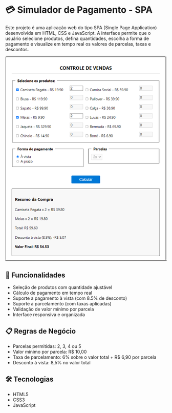 # 💳 Simulador de Pagamento - SPA

Este projeto é uma aplicação web do tipo SPA (Single Page Application) desenvolvida em HTML, CSS e JavaScript. A interface permite que o usuário selecione produtos, defina quantidades, escolha a forma de pagamento e visualize em tempo real os valores de parcelas, taxas e descontos.

![Interface do sistema](print.PNG)

## 🚀 Funcionalidades

- Seleção de produtos com quantidade ajustável
- Cálculo de pagamento em tempo real
- Suporte a pagamento à vista (com 8.5% de desconto)
- Suporte a parcelamento (com taxas aplicadas)
- Validação de valor mínimo por parcela
- Interface responsiva e organizada

## 📋 Regras de Negócio

- Parcelas permitidas: 2, 3, 4 ou 5
- Valor mínimo por parcela: R$ 10,00
- Taxa de parcelamento: 6% sobre o valor total + R$ 6,90 por parcela
- Desconto à vista: 8,5% no valor total

## 🛠 Tecnologias

- HTML5
- CSS3
- JavaScript 

